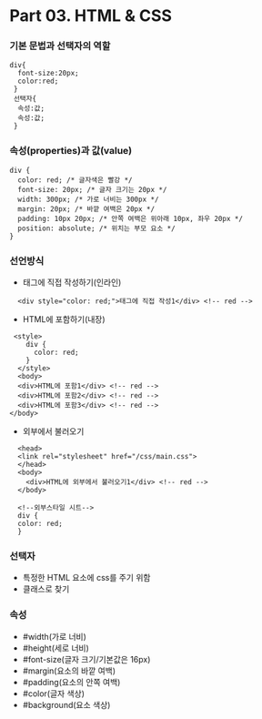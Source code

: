 # Part 03. HTML & CSS

### 기본 문법과 선택자의 역할
```react
div{
  font-size:20px;
  color:red;
 }
 선택자{
  속성:값;
  속성:값;
 }
 ```
 ### 속성(properties)과 값(value)
```react
div {
  color: red; /* 글자색은 빨강 */
  font-size: 20px; /* 글자 크기는 20px */
  width: 300px; /* 가로 너비는 300px */
  margin: 20px; /* 바깥 여백은 20px */
  padding: 10px 20px; /* 안쪽 여백은 위아래 10px, 좌우 20px */
  position: absolute; /* 위치는 부모 요소 */
}
```
 ### 선언방식
  - 태그에 직접 작성하기(인라인)
```react
  <div style="color: red;">태그에 직접 작성1</div> <!-- red -->
```
  - HTML에 포함하기(내장)
```react
 <style>
    div {
      color: red;
    }
  </style>  
  <body>
  <div>HTML에 포함1</div> <!-- red -->
  <div>HTML에 포함2</div> <!-- red -->
  <div>HTML에 포함3</div> <!-- red -->
</body>
```
  - 외부에서 불러오기
```react
  <head>
  <link rel="stylesheet" href="/css/main.css">
  </head>
  <body>
    <div>HTML에 외부에서 불러오기1</div> <!-- red -->
  </body>
  
  <!--외부스타일 시트-->
  div {
  color: red;
  }
```
### 선택자
  - 특정한 HTML 요소에 css를 주기 위함
  - 클래스로 찾기

### 속성
  - #width(가로 너비)
  - #height(세로 너비)
  - #font-size(글자 크기/기본값은 16px)
  - #margin(요소의 바깥 여백)
  - #padding(요소의 안쪽 여백)
  - #color(글자 색상)
  - #background(요소 색상)
